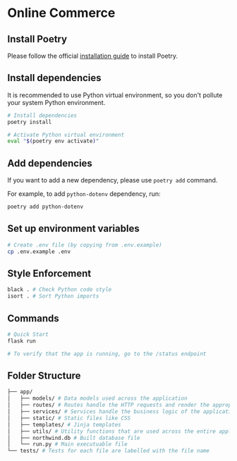 # Online Commerce

## Install Poetry

Please follow the official [installation guide](https://python-poetry.org/docs/#installation) to install Poetry.

## Install dependencies

It is recommended to use Python virtual environment, so you don't pollute your system Python environment.

```bash
# Install dependencies
poetry install
```

```bash
# Activate Python virtual environment
eval "$(poetry env activate)"
```

## Add dependencies

If you want to add a new dependency, please use `poetry add` command.

For example, to add `python-dotenv` dependency, run:

```bash
poetry add python-dotenv
```

## Set up environment variables

```bash
# Create .env file (by copying from .env.example)
cp .env.example .env
```

## Style Enforcement

```bash
black . # Check Python code style
isort . # Sort Python imports
```

## Commands

```bash
# Quick Start
flask run

# To verify that the app is running, go to the /status endpoint
```

## Folder Structure

```bash
├── app/
│   ├── models/ # Data models used across the application
│   ├── routes/ # Routes handle the HTTP requests and render the appropriate templates (no business logic)
│   ├── services/ # Services handle the business logic of the application
│   ├── static/ # Static files like CSS
│   ├── templates/ # Jinja templates
│   ├── utils/ # Utility functions that are used across the entire application
│   ├── northwind.db # Built database file
│   └── run.py # Main executuable file
└── tests/ # Tests for each file are labelled with the file name
```

